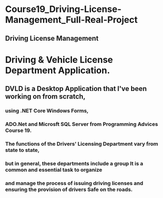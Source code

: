 # Course19_Driving-License-Management_Full-Real-Project
## Driving License Management
# Driving & Vehicle License Department Application.
## DVLD is a Desktop Application that I've been working on from scratch,
### using .NET Core Windows Forms,
### ADO.Net and Microsft SQL Server from Programming Advices Course 19.

### The functions of the Drivers' Licensing Department vary from state to state, 
### but in general, these departments include a group It is a common and essential task to organize
### and manage the process of issuing driving licenses and ensuring the provision of drivers Safe on the roads.
